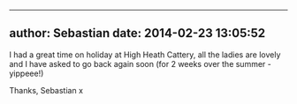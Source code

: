 
---
author: Sebastian
date: 2014-02-23 13:05:52
---
I had a great time on holiday at High Heath Cattery, all the ladies are lovely and I have asked to go back again soon (for 2 weeks over the summer - yippeee!)

Thanks, Sebastian x

